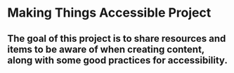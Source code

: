 <h1>Making Things Accessible Project</h1>

<h2>The goal of this project is to share resources and items to be aware of when creating content, along with some good practices for accessibility.</h2>



